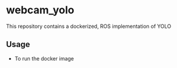 # webcam_yolo

This repository contains a dockerized, ROS implementation of YOLO

## Usage

- To run the docker image

